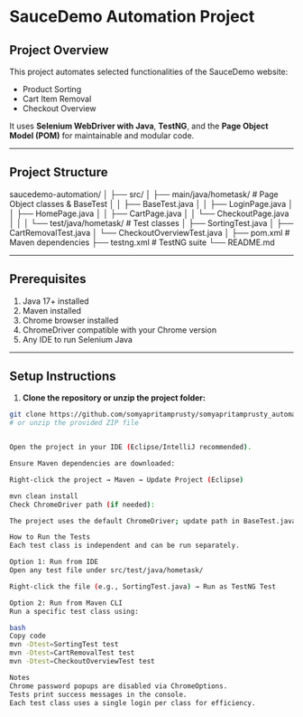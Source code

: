 # SauceDemo Automation Project

## Project Overview
This project automates selected functionalities of the SauceDemo website:
- Product Sorting
- Cart Item Removal
- Checkout Overview  

It uses **Selenium WebDriver with Java**, **TestNG**, and the **Page Object Model (POM)** for maintainable and modular code.

---

## Project Structure

saucedemo-automation/
│
├── src/
│ ├── main/java/hometask/ # Page Object classes & BaseTest
│ │ ├── BaseTest.java
│ │ ├── LoginPage.java
│ │ ├── HomePage.java
│ │ ├── CartPage.java
│ │ └── CheckoutPage.java
│ │
│ └── test/java/hometask/ # Test classes
│ ├── SortingTest.java
│ ├── CartRemovalTest.java
│ └── CheckoutOverviewTest.java
│
├── pom.xml # Maven dependencies
├── testng.xml # TestNG suite
└── README.md


---

## Prerequisites
1. Java 17+ installed  
2. Maven installed  
3. Chrome browser installed  
4. ChromeDriver compatible with your Chrome version  
5. Any IDE to run Selenium Java

---

## Setup Instructions

1. **Clone the repository or unzip the project folder:**

```bash
git clone https://github.com/somyapritamprusty/somyapritamprusty_automation_hometask.git
# or unzip the provided ZIP file


Open the project in your IDE (Eclipse/IntelliJ recommended).

Ensure Maven dependencies are downloaded:

Right-click the project → Maven → Update Project (Eclipse)

mvn clean install
Check ChromeDriver path (if needed):

The project uses the default ChromeDriver; update path in BaseTest.java if required.

How to Run the Tests
Each test class is independent and can be run separately.

Option 1: Run from IDE
Open any test file under src/test/java/hometask/

Right-click the file (e.g., SortingTest.java) → Run as TestNG Test

Option 2: Run from Maven CLI
Run a specific test class using:

bash
Copy code
mvn -Dtest=SortingTest test
mvn -Dtest=CartRemovalTest test
mvn -Dtest=CheckoutOverviewTest test

Notes
Chrome password popups are disabled via ChromeOptions.
Tests print success messages in the console.
Each test class uses a single login per class for efficiency.